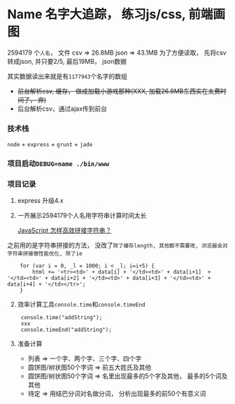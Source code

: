 # Name 名字大追踪， 练习js/css, 前端画图

2594179 个`人名`， 文件
csv => 26.8MB
json => 43.1MB
为了方便读取， 先将csv转成json, 并只要2/5, 最后19MB， json数据

其实数据读出来就是有`1177943`个名字的数组


- ~~前台解析csv, 缓存， 做成加载小游戏那种(XXX, 加载26.8MB东西实在太费时间了， 弃)~~
- 后台解析csv，通过ajax传到前台

### 技术栈

`node` + `express` + `grunt` + `jade`

### 项目启动`DEBUG=name ./bin/www`

### 项目记录

1. express 升级4.x

2. 一齐展示2594179个人名用字符串计算时间太长

    [JavaScript 怎样高效拼接字符串？](https://www.zhihu.com/question/19747496)
    
之前用的是字符串拼接的方法， 没改了`除了缓存length, 其他都不需要改, 浏览器会对字符串拼接做性能优化, 除了ie`
    
        for (var i = 0, _l = 1000; i < _l; i=i+5) {
            html += '<tr><td>' + data[i] + '</td><td>' + data[i+1]  + '</td><td>' + data[i+2] + '</td><td>' + data[i+3] + '</td><td>' + data[i+4] + '</td></tr>';
        }
  
2. 效率计算工具`console.time`和`console.timeEnd`
        
        console.time("addString");
        xxx
        console.timeEnd("addString");
        
3. 准备计算

    - 列表  => 一个字、两个字、三个字、四个字
    - 圆饼图/树状图50个字词 => 前五大姓氏及其他
    - 圆饼图/树状图50个字词 => 名里出现最多的5个字及其他， 最多的5个词及其他
    - 待定 => 用结巴分词对名做分词， 分析出现最多的前50个有意义词
